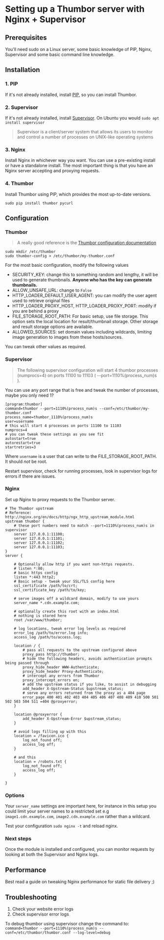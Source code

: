 # Setting up a Thumbor server with Nginx + Supervisor

## Prerequisites

You'll need sudo on a Linux server, some basic knowledge of PIP, Nginx, Supervisor and some basic command line knowledge.

## Installation

### 1. PIP

If it's not already installed, install [PIP](https://pip.pypa.io/en/stable/installing/), so you can install Thumbor.

### 2. Supervisor

If it's not already installed, install [Supervisor](http://supervisord.org/). On Ubuntu you would ```sudo apt install supervisor```

> Supervisor is a client/server system that allows its users to monitor and control a number of processes on UNIX-like operating systems

### 3. Nginx

Install Nginx in whichever way you want. You can use a pre-existing install or have a standalone install. The most important thing is that you have an Nginx server accepting and proxying requests.

### 4. Thumbor

Install Thumbor using PIP, which provides the most up-to-date versions.

```
sudo pip install thumbor pycurl
```

## Configuration

### Thumbor

> A really good reference is the [Thumbor configuration documentation](http://thumbor.readthedocs.io/en/latest/configuration.html)

```
sudo mkdir /etc/thumbor
sudo thumbor-config > /etc/thumbor/my-thumbor.conf
```

For the most basic configuration, modify the following values

+ SECURITY_KEY: change this to something random and lengthy, it will be used to generate thumbnails. **Anyone who has the key can generate thumbnails.**
+ ALLOW_UNSAFE_URL: change to ```False```
+ HTTP_LOADER_DEFAULT_USER_AGENT: you can modify the user agent used to retrieve original files
+ HTTP_LOADER_PROXY_HOST, HTTP_LOADER_PROXY_PORT: modify if you are behind a proxy
+ FILE_STORAGE_ROOT_PATH: For basic setup, use file storage. This option sets the local location for result/thumbnail storage. Other storage and result storage options are available.
+ ALLOWED_SOURCES: set domain values including wildcards, limiting image generation to images from these hosts/sources.

You can tweak other values as required.


### Supervisor

> The following supervisor configuration will start 4 thumbor processes (numprocs=4) on ports 11100 to 11103 ( --port=1110%(process_num)s ).

You can use any port range that is free and tweak the number of processes, maybe you only need 1?

```
[program:thumbor]
command=thumbor --port=1110%(process_num)s --conf=/etc/thumbor/my-thumbor.conf
process_name=thumbor_1110%(process_num)s
user=username
# this will start 4 processes on ports 11100 to 11103
numprocs=4
# you can tweak these settings as you see fit
autostart=true
autorestart=true
startretries=3
```

Where ```username``` is a user that can write to the FILE_STORAGE_ROOT_PATH. It should *not* be root.

Restart supervisor, check for running processes, look in supervisor logs for errors if there are issues.

### Nginx

Set up Nginx to proxy requests to the Thumbor server.

```
# The Thumbor upstream
# Reference: http://nginx.org/en/docs/http/ngx_http_upstream_module.html
upstream thumbor {
	# these port numbers need to match --port=1110%(process_num)s in supervisor
	server 127.0.0.1:11100;
	server 127.0.0.1:11101;
	server 127.0.0.1:11102;
	server 127.0.0.1:11103;
}
server {

	# Optionally allow http if you want non-https requests.
	# listen *:80;
	# basic https config
	listen *:443 http2;
	# Basic setup - tweak your SSL/TLS config here
	ssl_certificate /path/to/crt;
	ssl_certificate_key /path/to/key;

	# serve images off a wildcard domain, modify to use yours
	server_name *.cdn.example.com;

	# optionally create this root with an index.html
	# nothing is stored here
	root /var/www/thumbor;

	# log locations, tweak error log levels as required
	error_log /path/to/error.log info;
	access_log /path/to/access.log;

	location / {
		# pass all requests to the upstream configured above
		proxy_pass http://thumbor;
		# hide the following headers, avoids authentication prompts being passed through
		proxy_hide_header WWW-Authenticate;
		proxy_hide_header Proxy-Authenticate;
		# intercept any errors from Thumbor
		proxy_intercept_errors on;
		# add the upstream status if you like, to assist in debugging
		add_header X-Upstream-Status $upstream_status;
		# serve any errors returned from the proxy as a 404 page
		error_page 400 401 402 403 404 405 406 407 408 409 410 500 501 502 503 504 511 =404 @proxyerror;
	}

	location @proxyerror {
		add_header X-Upstream-Error $upstream_status;
	}

	# avoid logs filling up with this
	location = /favicon.ico {
		log_not_found off;
		access_log off;
	}

	# and this
	location = /robots.txt {
		log_not_found off;
		access_log off;
	}

}
```

### Options

Your ```server_name``` settings are important here, for instance in this setup you could limit your server names to a restricted set e.g ```image1.cdn.example.com```, ```image2.cdn.example.com``` rather than a wildcard.

Test your configuration ```sudo nginx -t``` and reload nginx.

### Next steps

Once the module is installed and configured, you can monitor requests by looking at both the Supervisor and Nginx logs.

## Performance

Best read a guide on tweaking Nginx performance for static file delivery ;)


## Troubleshooting

1. Check your website error logs
2. Check supervisor error logs

To debug thumbor using supervisor change the command to:
```command=thumbor --port=1110%(process_num)s --conf=/etc/thumbor/thumbor.conf --log-level=debug```
